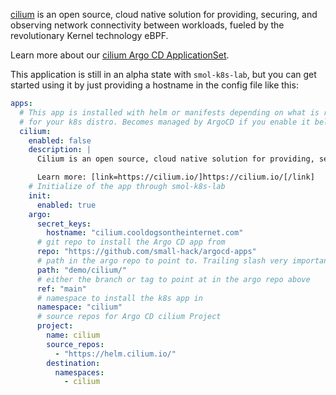 [cilium](https://cilium.io/) is an open source, cloud native solution for providing, securing, and observing network connectivity between workloads, fueled by the revolutionary Kernel technology eBPF.

Learn more about our [cilium Argo CD ApplicationSet](https://github.com/small-hack/argocd-apps/tree/main/alpha/cilium).

This application is still in an alpha state with `smol-k8s-lab`, but you can get started using it by just providing a hostname in the config file like this:

```yaml
apps:
  # This app is installed with helm or manifests depending on what is recommended
  # for your k8s distro. Becomes managed by ArgoCD if you enable it below
  cilium:
    enabled: false
    description: |
      Cilium is an open source, cloud native solution for providing, securing, and observing network connectivity between workloads, fueled by the revolutionary Kernel technology eBPF.

      Learn more: [link=https://cilium.io/]https://cilium.io/[/link]
    # Initialize of the app through smol-k8s-lab
    init:
      enabled: true
    argo:
      secret_keys:
        hostname: "cilium.cooldogsontheinternet.com"
      # git repo to install the Argo CD app from
      repo: "https://github.com/small-hack/argocd-apps"
      # path in the argo repo to point to. Trailing slash very important!
      path: "demo/cilium/"
      # either the branch or tag to point at in the argo repo above
      ref: "main"
      # namespace to install the k8s app in
      namespace: "cilium"
      # source repos for Argo CD cilium Project
      project:
        name: cilium
        source_repos:
          - "https://helm.cilium.io/"
        destination:
          namespaces:
            - cilium
```
